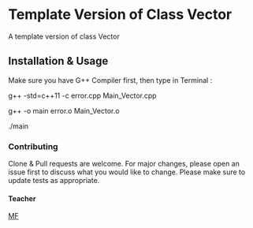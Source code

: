 # Template Version of Class Vector

A template version of class Vector

## Installation & Usage
Make sure you have G++ Compiler first, then type in Terminal :

  g++ -std=c++11 -c error.cpp Main_Vector.cpp

  g++ -o main error.o Main_Vector.o

  ./main

### Contributing
Clone & Pull requests are welcome. For major changes, please open an issue first to discuss what you would like to change.
Please make sure to update tests as appropriate.

#### Teacher

[MF](http://www.math.univ-montp2.fr/~marche/enseignement.html)
